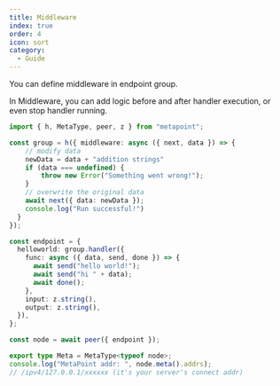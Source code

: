 ```yaml
---
title: Middleware
index: true
order: 4
icon: sort
category:
  - Guide
---
```


You can define middleware in endpoint group.

In Middleware, you can add logic before and after handler execution, or even
stop handler running.

```ts {3-13}
import { h, MetaType, peer, z } from "metapoint";

const group = h({ middleware: async ({ next, data }) => {
    // modify data
    newData = data + "addition strings"
    if (data === undefined) {
        throw new Error("Something went wrong!");
    }
    // overwrite the original data
    await next({ data: newData });
    console.log("Run successful!")
  }
});

const endpoint = {
  helloworld: group.handler({
    func: async ({ data, send, done }) => {
      await send("hello world!");
      await send("hi " + data);
      await done();
    },
    input: z.string(),
    output: z.string(),
  }),
};

const node = await peer({ endpoint });

export type Meta = MetaType<typeof node>;
console.log("MetaPoint addr: ", node.meta().addrs);
// /ipv4/127.0.0.1/xxxxxx (it's your server's connect addr)
```
